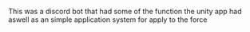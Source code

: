 This was a discord bot that had some of the function the unity app had aswell as an simple application system for apply to the force
